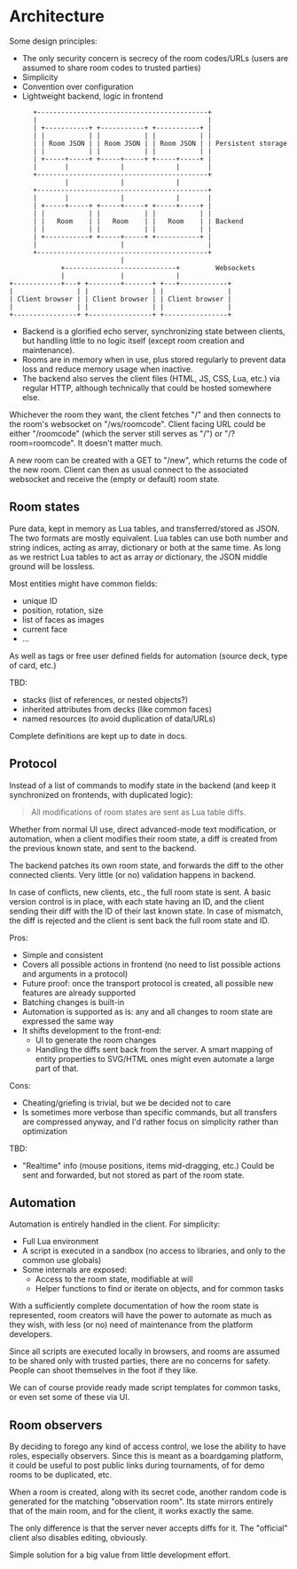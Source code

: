 # Architecture

Some design principles:

- The only security concern is secrecy of the room codes/URLs (users are assumed to share room codes to trusted parties)
- Simplicity
- Convention over configuration
- Lightweight backend, logic in frontend

```
      +-------------------------------------------+
      |                                           |
      | +-----------+ +-----------+ +-----------+ |
      | |           | |           | |           | |
      | | Room JSON | | Room JSON | | Room JSON | | Persistent storage
      | |           | |           | |           | |
      | +-----+-----+ +-----+-----+ +-----+-----+ |
      |       |             |             |       |
      +-------------------------------------------+
              |             |             |
      +-------------------------------------------+
      |       |             |             |       |
      | +-----+-----+ +-----+-----+ +-----+-----+ |
      | |           | |           | |           | |
      | |   Room    | |   Room    | |   Room    | | Backend
      | |           | |           | |           | |
      | +-----------+ +-----+-----+ +-----------+ |
      |                     |                     |
      +-------------------------------------------+
                            |
             +----------------------------+         Websockets
             |              |             |
+------------+---+ +--------+-------+ +---+------------+
|                | |                | |                |
| Client browser | | Client browser | | Client browser |
|                | |                | |                |
+----------------+ +----------------+ +----------------+
```

- Backend is a glorified echo server, synchronizing state between clients, but handling little to no logic itself (except room creation and maintenance).
- Rooms are in memory when in use, plus stored regularly to prevent data loss and reduce memory usage when inactive.
- The backend also serves the client files (HTML, JS, CSS, Lua, etc.) via regular HTTP, although technically that could be hosted somewhere else.

Whichever the room they want, the client fetches "/" and then connects to the room's websocket on "/ws/roomcode". Client facing URL could be either "/roomcode" (which the server still serves as "/") or "/?room=roomcode". It doesn't matter much.

A new room can be created with a GET to "/new", which returns the code of the new room. Client can then as usual connect to the associated websocket and receive the (empty or default) room state.

## Room states

Pure data, kept in memory as Lua tables, and transferred/stored as JSON. The two formats are mostly equivalent. Lua tables can use both number and string indices, acting as array, dictionary or both at the same time. As long as we restrict Lua tables to act as array *or* dictionary, the JSON middle ground will be lossless.

Most entities might have common fields:

- unique ID
- position, rotation, size
- list of faces as images
- current face
- ...

As well as tags or free user defined fields for automation (source deck, type of card, etc.)

TBD:

- stacks (list of references, or nested objects?)
- inherited attributes from decks (like common faces)
- named resources (to avoid duplication of data/URLs)

Complete definitions are kept up to date in docs.

## Protocol

Instead of a list of commands to modify state in the backend (and keep it synchronized on frontends, with duplicated logic):

> All modifications of room states are sent as Lua table diffs.

Whether from normal UI use, direct advanced-mode text modification, or automation, when a client modifies their room state, a diff is created from the previous known state, and sent to the backend.

The backend patches its own room state, and forwards the diff to the other connected clients. Very little (or no) validation happens in backend.

In case of conflicts, new clients, etc., the full room state is sent. A basic version control is in place, with each state having an ID, and the client sending their diff with the ID of their last known state. In case of mismatch, the diff is rejected and the client is sent back the full room state and ID.

Pros:

- Simple and consistent
- Covers all possible actions in frontend (no need to list possible actions and arguments in a protocol)
- Future proof: once the transport protocol is created, all possible new features are already supported
- Batching changes is built-in
- Automation is supported as is: any and all changes to room state are expressed the same way
- It shifts development to the front-end:
    - UI to generate the room changes
    - Handling the diffs sent back from the server. A smart mapping of entity properties to SVG/HTML ones might even automate a large part of that.

Cons:

- Cheating/griefing is trivial, but we be decided not to care
- Is sometimes more verbose than specific commands, but all transfers are compressed anyway, and I'd rather focus on simplicity rather than optimization

TBD:

- "Realtime" info (mouse positions, items mid-dragging, etc.) Could be sent and forwarded, but not stored as part of the room state.

## Automation

Automation is entirely handled in the client. For simplicity:

- Full Lua environment
- A script is executed in a sandbox (no access to libraries, and only to the common use globals)
- Some internals are exposed:
    - Access to the room state, modifiable at will
    - Helper functions to find or iterate on objects, and for common tasks

With a sufficiently complete documentation of how the room state is represented, room creators will have the power to automate as much as they wish, with less (or no) need of maintenance from the platform developers.

Since all scripts are executed locally in browsers, and rooms are assumed to be shared only with trusted parties, there are no concerns for safety. People can shoot themselves in the foot if they like.

We can of course provide ready made script templates for common tasks, or even set some of these via UI.

## Room observers

By deciding to forego any kind of access control, we lose the ability to have roles, especially observers. Since this is meant as a boardgaming platform, it could be useful to post public links during tournaments, of for demo rooms to be duplicated, etc.

When a room is created, along with its secret code, another random code is generated for the matching "observation room". Its state mirrors entirely that of the main room, and for the client, it works exactly the same.

The only difference is that the server never accepts diffs for it. The "official" client also disables editing, obviously.

Simple solution for a big value from little development effort.
